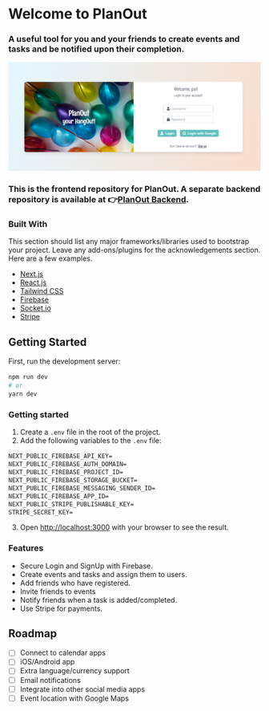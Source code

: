 # Welcome to PlanOut

### A useful tool for you and your friends to create events and tasks and be notified upon their completion.

![](images/planoutlogin.png)

### This is the frontend repository for PlanOut. A separate backend repository is available at 👉[PlanOut Backend](https://github.com/cc-senior-project/planout-backend).

### Built With

This section should list any major frameworks/libraries used to bootstrap your project. Leave any add-ons/plugins for the acknowledgements section. Here are a few examples.

- [Next.js](https://nextjs.org/)
- [React.js](https://reactjs.org/)
- [Tailwind CSS](https://tailwindcss.com/)
- [Firebase](https://firebase.google.com/)
- [Socket.io](https://socket.io/)
- [Stripe](https://stripe.com/)

## Getting Started

First, run the development server:

```bash
npm run dev
# or
yarn dev
```

### Getting started

1. Create a `.env` file in the root of the project.
2. Add the following variables to the `.env` file:

```
NEXT_PUBLIC_FIREBASE_API_KEY=
NEXT_PUBLIC_FIREBASE_AUTH_DOMAIN=
NEXT_PUBLIC_FIREBASE_PROJECT_ID=
NEXT_PUBLIC_FIREBASE_STORAGE_BUCKET=
NEXT_PUBLIC_FIREBASE_MESSAGING_SENDER_ID=
NEXT_PUBLIC_FIREBASE_APP_ID=
NEXT_PUBLIC_STRIPE_PUBLISHABLE_KEY=
STRIPE_SECRET_KEY=
```

3. Open [http://localhost:3000](http://localhost:3000) with your browser to see the result.

### Features

- Secure Login and SignUp with Firebase.
- Create events and tasks and assign them to users.
- Add friends who have registered.
- Invite friends to events
- Notify friends when a task is added/completed.
- Use Stripe for payments.

## Roadmap

- [ ] Connect to calendar apps
- [ ] iOS/Android app
- [ ] Extra language/currency support
- [ ] Email notifications
- [ ] Integrate into other social media apps
- [ ] Event location with Google Maps
